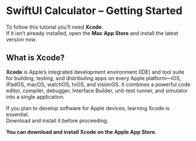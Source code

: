 # SwiftUI Calculator – Getting Started

To follow this tutorial you’ll need **Xcode**.  
If it isn’t already installed, open the **Mac App Store** and install the latest version now.

## What is Xcode?

**Xcode** is Apple’s integrated development environment (IDE) and tool suite for building, testing, and distributing apps on every Apple platform—iOS, iPadOS, macOS, watchOS, tvOS, and visionOS. It combines a powerful code editor, compiler, debugger, Interface Builder, unit-test runner, and simulator into a single application.

If you plan to develop software for Apple devices, learning Xcode is essential.  
Download and install it before proceeding.

**You can download and install Xcode on the Apple App Store.** 